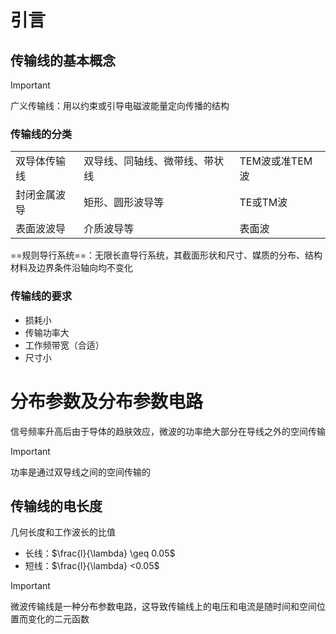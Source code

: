 
# 引言

## 传输线的基本概念

> [!important]  
> 广义传输线：用以约束或引导电磁波能量定向传播的结构  

### 传输线的分类

|        |                 |            |
| ------ | --------------- | ---------- |
| 双导体传输线 | 双导线、同轴线、微带线、带状线 | TEM波或准TEM波 |
| 封闭金属波导 | 矩形、圆形波导等        | TE或TM波     |
| 表面波波导  | 介质波导等           | 表面波        |

==规则导行系统==：无限长直导行系统，其截面形状和尺寸、媒质的分布、结构材料及边界条件沿轴向均不变化

### 传输线的要求

- 损耗小
- 传输功率大
- 工作频带宽（合适）
- 尺寸小

# 分布参数及分布参数电路

信号频率升高后由于导体的趋肤效应，微波的功率绝大部分在导线之外的空间传输

> [!important]  
> 功率是通过双导线之间的空间传输的  

## 传输线的电长度

几何长度和工作波长的比值

- 长线：$\frac{l}{\lambda} \geq 0.05$﻿
- 短线：$\frac{l}{\lambda} <0.05$﻿

> [!important]  
> 微波传输线是一种分布参数电路，这导致传输线上的电压和电流是随时间和空间位置而变化的二元函数